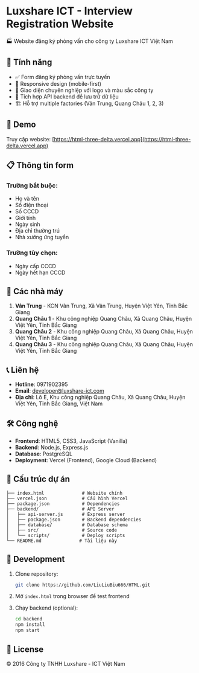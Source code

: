 # Luxshare ICT - Interview Registration Website

🏭 Website đăng ký phỏng vấn cho công ty Luxshare ICT Việt Nam

## 🌟 Tính năng

- ✅ Form đăng ký phỏng vấn trực tuyến
- 📱 Responsive design (mobile-first)
- 🎨 Giao diện chuyên nghiệp với logo và màu sắc công ty
- 📧 Tích hợp API backend để lưu trữ dữ liệu
- 🏗️ Hỗ trợ multiple factories (Vân Trung, Quang Châu 1, 2, 3)

## 🚀 Demo

Truy cập website: [https://html-three-delta.vercel.app](https://html-three-delta.vercel.app)

## 📋 Thông tin form

### Trường bắt buộc:
- Họ và tên
- Số điện thoại
- Số CCCD
- Giới tính
- Ngày sinh
- Địa chỉ thường trú
- Nhà xưởng ứng tuyển

### Trường tùy chọn:
- Ngày cấp CCCD
- Ngày hết hạn CCCD

## 🏢 Các nhà máy

1. **Vân Trung** - KCN Vân Trung, Xã Vân Trung, Huyện Việt Yên, Tỉnh Bắc Giang
2. **Quang Châu 1** - Khu công nghiệp Quang Châu, Xã Quang Châu, Huyện Việt Yên, Tỉnh Bắc Giang
3. **Quang Châu 2** - Khu công nghiệp Quang Châu, Xã Quang Châu, Huyện Việt Yên, Tỉnh Bắc Giang  
4. **Quang Châu 3** - Khu công nghiệp Quang Châu, Xã Quang Châu, Huyện Việt Yên, Tỉnh Bắc Giang

## 📞 Liên hệ

- **Hotline**: 0971902395
- **Email**: developer@luxshare-ict.com
- **Địa chỉ**: Lô E, Khu công nghiệp Quang Châu, Xã Quang Châu, Huyện Việt Yên, Tỉnh Bắc Giang, Việt Nam

## 🛠️ Công nghệ

- **Frontend**: HTML5, CSS3, JavaScript (Vanilla)
- **Backend**: Node.js, Express.js
- **Database**: PostgreSQL
- **Deployment**: Vercel (Frontend), Google Cloud (Backend)

## 📝 Cấu trúc dự án

```
├── index.html              # Website chính
├── vercel.json             # Cấu hình Vercel
├── package.json            # Dependencies
├── backend/                # API Server
│   ├── api-server.js       # Express server
│   ├── package.json        # Backend dependencies
│   ├── database/           # Database schema
│   ├── src/                # Source code
│   └── scripts/            # Deploy scripts
└── README.md              # Tài liệu này
```

## 🚀 Development

1. Clone repository:
   ```bash
   git clone https://github.com/LiuLiuBiu666/HTML.git
   ```

2. Mở `index.html` trong browser để test frontend

3. Chạy backend (optional):
   ```bash
   cd backend
   npm install
   npm start
   ```

## 📄 License

© 2016 Công ty TNHH Luxshare - ICT Việt Nam
